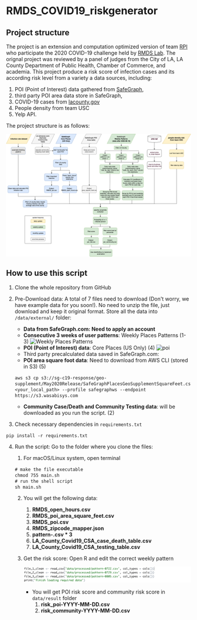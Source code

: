 # RMDS_COVID19_riskgenerator
## Project structure
The project is an extension and computation optimized version of team [RPI](https://github.com/Yueyang-Li-Elfa/Risk-Score-RPI-Solver) who participate the 2020 COVID-19 challenge held by [RMDS Lab](https://grmds.org/2020challenge). The orignal project was reviewed by a panel of judges from the City of LA, LA County Department of Public Health, Chamber of Commerce, and academia. This project produce a risk score of infection cases and its according risk level from a variety a data sources, including:
1. POI (Point of Interest) data gathered from [SafeGraph](https://www.safegraph.com/), 
2. third party POI area data store in SafeGraph, 
3. COVID-19 cases from [lacounty.gov](http://dashboard.publichealth.lacounty.gov/covid19_surveillance_dashboard)
4. People density from team USC
5. Yelp API. 

The project structure is as follows:

![RPI_RiskScore_FlowChart](data/internal/image/RPI_RiskScore_FlowChart.png)

## How to use this script
1. Clone the whole repository from GitHub

2. Pre-Download data:
A total of 7 files need to download (Don't worry, we have example data for you soon!). No need to unzip the file, just download and keep it original format. Store all the data into `/data/external/` folder:

    * **Data from SafeGraph.com: Need to apply an account**
    * **Consecutive 3 weeks of user patterns**: Weekly Places Patterns (1-3)
    ![Weekly Places Patterns](data/internal/image/weekly.png)
    * **POI (Point of Interest) data**: Core Places (US Only) (4)
    ![poi](data/internal/image/poi.png) 
    * Third party precalculated data saved in SafeGraph.com:
    * **POI area square foot data**: Need to download from AWS CLI (stored in S3) (5)
    ```
    aws s3 cp s3://sg-c19-response/geo-supplement/May2020Release/SafeGraphPlacesGeoSupplementSquareFeet.csv.gz <your_local_path> --profile safegraphws --endpoint https://s3.wasabisys.com
    ```
    * **Community Case/Death and Community Testing data**: will be downloaded as you run the script. (2)

3. Check necessary dependencies in `requirements.txt` 
```
pip install -r requirements.txt
```
4. Run the script:
Go to the folder where you clone the files:

    1. For macOS/Linux system, open terminal

    ```shell
    # make the file executable
    chmod 755 main.sh
    # run the shell script
    sh main.sh
    ```

    2. You will get the following data:

        1. **RMDS_open_hours.csv**
        2. **RMDS_poi_area_square_feet.csv**
        3. **RMDS_poi.csv**
        4. **RMDS_zipcode_mapper.json**
        5. **pattern-<date>.csv * 3**
        6. **LA_County_Covid19_CSA_case_death_table.csv**
        7. **LA_County_Covid19_CSA_testing_table.csv**
        
    3. Get the risk score: Open R and edit the correct weekly pattern

        ![R_script](data/internal/image/R_script_shot.png)
        * You will get POI risk score and community risk score in `data/result` folder
            1. **risk_poi-YYYY-MM-DD.csv**
            2. **risk_community-YYYY-MM-DD.csv**

